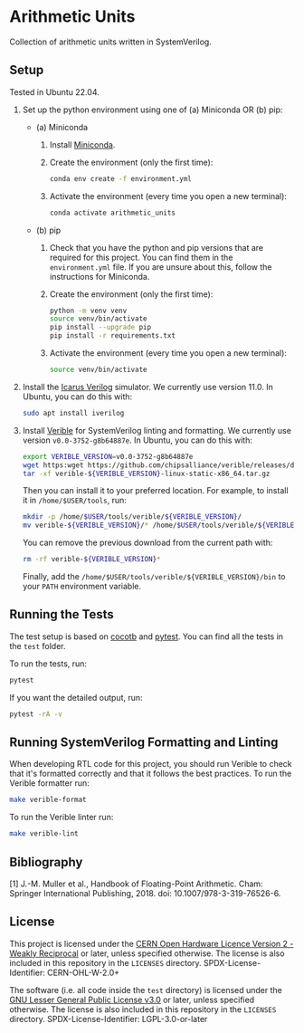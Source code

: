 <!--
SPDX-FileCopyrightText: 2024 David Mallasén Quintana
SPDX-License-Identifier: LGPL-3.0-or-later
Source: https://github.com/davidmallasen/arithmetic_units
-->

# Arithmetic Units
Collection of arithmetic units written in SystemVerilog.

## Setup
Tested in Ubuntu 22.04.

1. Set up the python environment using one of (a) Miniconda OR (b) pip:
    - (a) Miniconda
        1. Install [Miniconda](https://docs.anaconda.com/miniconda/).
        2. Create the environment (only the first time):

            ~~~bash
            conda env create -f environment.yml
            ~~~

        3. Activate the environment (every time you open a new terminal):

            ~~~bash
            conda activate arithmetic_units
            ~~~

    - (b) pip
        1. Check that you have the python and pip versions that are required for this project. You can find them in the `environment.yml` file. If you are unsure about this, follow the instructions for Miniconda.

        2. Create the environment (only the first time):

            ~~~bash
            python -m venv venv
            source venv/bin/activate
            pip install --upgrade pip
            pip install -r requirements.txt
            ~~~

        3. Activate the environment (every time you open a new terminal):

            ~~~bash
            source venv/bin/activate
            ~~~

2. Install the [Icarus Verilog](https://steveicarus.github.io/iverilog/) simulator. We
currently use version 11.0. In Ubuntu, you can do this with:

    ~~~bash
    sudo apt install iverilog
    ~~~

3. Install [Verible](https://chipsalliance.github.io/verible) for SystemVerilog linting
and formatting. We currently use version `v0.0-3752-g8b64887e`. In Ubuntu, you can do
this with:

    ~~~bash
    export VERIBLE_VERSION=v0.0-3752-g8b64887e
    wget https:wget https://github.com/chipsalliance/verible/releases/download/${VERIBLE_VERSION}/verible-${VERIBLE_VERSION}-linux-static-x86_64.tar.gz
    tar -xf verible-${VERIBLE_VERSION}-linux-static-x86_64.tar.gz
    ~~~

    Then you can install it to your preferred location. For example, to install it in
    `/home/$USER/tools`, run:

    ~~~bash
    mkdir -p /home/$USER/tools/verible/${VERIBLE_VERSION}/
    mv verible-${VERIBLE_VERSION}/* /home/$USER/tools/verible/${VERIBLE_VERSION}/
    ~~~

    You can remove the previous download from the current path with:

    ~~~bash
    rm -rf verible-${VERIBLE_VERSION}*
    ~~~

    Finally, add the `/home/$USER/tools/verible/${VERIBLE_VERSION}/bin` to your `PATH`
    environment variable.

## Running the Tests
The test setup is based on [cocotb](https://www.cocotb.org/) and [pytest](https://docs.pytest.org/en/stable/). You can find all the tests in the `test` folder.

To run the tests, run:

~~~bash
pytest
~~~

If you want the detailed output, run:

~~~bash
pytest -rA -v
~~~

## Running SystemVerilog Formatting and Linting
When developing RTL code for this project, you should run Verible to check that it's
formatted correctly and that it follows the best practices. To run the Verible formatter
run:

~~~bash
make verible-format
~~~

To run the Verible linter run:

~~~bash
make verible-lint
~~~

## Bibliography
[1] J.-M. Muller et al., Handbook of Floating-Point Arithmetic. Cham: Springer International Publishing, 2018. doi: 10.1007/978-3-319-76526-6.

## License

This project is licensed under the [CERN Open Hardware Licence Version 2 - Weakly Reciprocal](https://cern.ch/cern-ohl)
or later, unless specified otherwise. The license is also included in this repository in
the `LICENSES` directory. SPDX-License-Identifier: CERN-OHL-W-2.0+

The software (i.e. all code inside the `test` directory) is licensed under the
[GNU Lesser General Public License v3.0](https://www.gnu.org/licenses/lgpl-3.0.en.html)
or later, unless specified otherwise. The license is also included in this repository in
the `LICENSES` directory. SPDX-License-Identifier: LGPL-3.0-or-later
